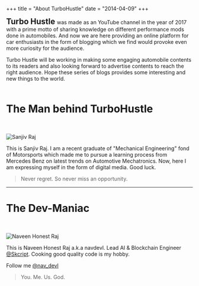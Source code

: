 +++
title = "About TurboHustle"
date = "2014-04-09"
+++

<b style="font-size:1.5em;">Turbo Hustle </b> was made as an YouTube channel in the year of 2017 with a prime motto of sharing knowledge on different performance mods done in automobiles. And now we are here providing an online platform for car enthusiasts in the form of blogging which we find would provoke even more curiosity for the audience. 

Turbo Hustle will be working in making some engaging automobile contents to its readers and also looking forward to advertise contents to reach the right audience. Hope these series of blogs provides some interesting and new things to the world.
<br>
<br>


# The Man behind TurboHustle
<br>

![Sanjiv Raj](/img/main/sanjiv_raj.jpg)

This is Sanjiv Raj. I am a recent graduate of "Mechanical Engineering" fond of Motorsports which made me to pursue a learning process from Mercedes Benz on latest trends on Automotive Mechatronics. Now, here I am expressing myself in the form of digital media. Good luck.

> Never regret. So never miss an opportunity.

<hr>

# The Dev-Maniac
<br>

![Naveen Honest Raj](/img/main/naveen_honest_raj.jpg)

This is Naveen Honest Raj a.k.a navdevl. Lead AI & Blockchain Engineer [@Skcript](https://www.skcript.com). Cooking good quality code is my hobby. 

Follow me [@nav_devl](https://twitter.com/nav_devl)

> You. Me. Us. God.
